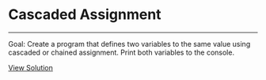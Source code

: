 # Cascaded Assignment

---

Goal: Create a program that defines two variables to the same value using cascaded or chained assignment. Print both variables to the console.

[View Solution](solution.py)
